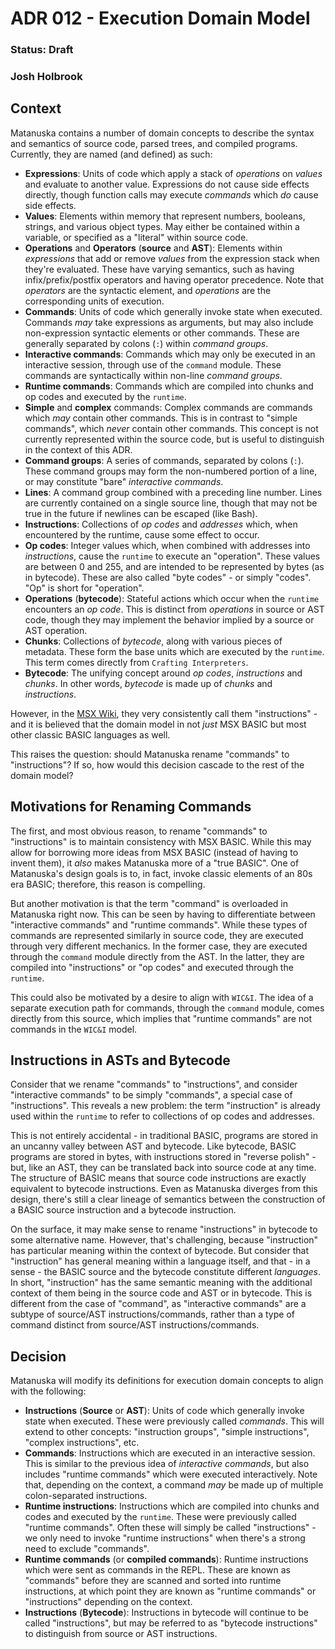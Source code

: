 # ADR 012 - Execution Domain Model

### Status: Draft

### Josh Holbrook

## Context

Matanuska contains a number of domain concepts to describe the syntax and semantics of source code, parsed trees, and compiled programs. Currently, they are named (and defined) as such:

- **Expressions**: Units of code which apply a stack of _operations_ on _values_ and evaluate to another value. Expressions do not cause side effects directly, though function calls may execute _commands_ which _do_ cause side effects.
- **Values**: Elements within memory that represent numbers, booleans, strings, and various object types. May either be contained within a variable, or specified as a "literal" within source code.
- **Operations** and **Operators** (**source** and **AST**): Elements within _expressions_ that add or remove _values_ from the expression stack when they're evaluated. These have varying semantics, such as having infix/prefix/postfix operators and having operator precedence. Note that _operators_ are the syntactic element, and _operations_ are the corresponding units of execution.
- **Commands**: Units of code which generally invoke state when executed. Commands _may_ take expressions as arguments, but may also include non-expression syntactic elements or other commands. These are generally separated by colons (`:`) within _command groups_.
- **Interactive commands**: Commands which may only be executed in an interactive session, through use of the `command` module. These commands are syntactically within non-line _command groups_.
- **Runtime commands**: Commands which are compiled into chunks and op codes and executed by the `runtime`.
- **Simple** and **complex** commands: Complex commands are commands which _may_ contain other commands. This is in contrast to "simple commands", which _never_ contain other commands. This concept is not currently represented within the source code, but is useful to distinguish in the context of this ADR.
- **Command groups**: A series of commands, separated by colons (`:`). These command groups may form the non-numbered portion of a line, or may constitute "bare" _interactive commands_.
- **Lines**: A command group combined with a preceding line number. Lines are currently contained on a single source line, though that may not be true in the future if newlines can be escaped (like Bash).
- **Instructions**: Collections of _op codes_ and _addresses_ which, when encountered by the runtime, cause some effect to occur.
- **Op codes**: Integer values which, when combined with addresses into _instructions_, cause the `runtime` to execute an "operation". These values are between 0 and 255, and are intended to be represented by bytes (as in bytecode). These are also called "byte codes" - or simply "codes". "Op" is short for "operation".
- **Operations** (**bytecode**): Stateful actions which occur when the `runtime` encounters an _op code_. This is distinct from _operations_ in source or AST code, though they may implement the behavior implied by a source or AST operation.
- **Chunks**: Collections of _bytecode_, along with various pieces of metadata. These form the base units which are executed by the `runtime`. This term comes directly from `Crafting Interpreters`.
- **Bytecode**: The unifying concept around _op codes_, _instructions_ and _chunks_. In other words, _bytecode_ is made up of _chunks_ and _instructions_.

However, in the [MSX Wiki](https://www.msx.org/wiki/Category:MSX-BASIC_Instructions), they very consistently call them "instructions" - and it is believed that the domain model in not _just_ MSX BASIC but most other classic BASIC languages as well.

This raises the question: should Matanuska rename "commands" to "instructions"? If so, how would this decision cascade to the rest of the domain model?

## Motivations for Renaming Commands

The first, and most obvious reason, to rename "commands" to "instructions" is to maintain consistency with MSX BASIC. While this may allow for borrowing more ideas from MSX BASIC (instead of having to invent them), it _also_ makes Matanuska more of a "true BASIC". One of Matanuska's design goals is to, in fact, invoke classic elements of an 80s era BASIC; therefore, this reason is compelling.

But another motivation is that the term "command" is overloaded in Matanuska right now. This can be seen by having to differentiate between "interactive commands" and "runtime commands". While these types of commands are represented similarly in source code, they are executed through very different mechanics. In the former case, they are executed through the `command` module directly from the AST. In the latter, they are compiled into "instructions" or "op codes" and executed through the `runtime`.

This could also be motivated by a desire to align with `WIC&I`. The idea of a separate execution path for commands, through the `command` module, comes directly from this source, which implies that "runtime commands" are not commands in the `WIC&I` model.

## Instructions in ASTs and Bytecode

Consider that we rename "commands" to "instructions", and consider "interactive commands" to be simply "commands", a special case of "instructions". This reveals a new problem: the term "instruction" is already used within the `runtime` to refer to collections of op codes and addresses.

This is not entirely accidental - in traditional BASIC, programs are stored in an uncanny valley between AST and bytecode. Like bytecode, BASIC programs are stored in bytes, with instructions stored in "reverse polish" - but, like an AST, they can be translated back into source code at any time. The structure of BASIC means that source code instructions are exactly equivalent to bytecode instructions. Even as Matanuska diverges from this design, there's still a clear lineage of semantics between the construction of a BASIC source instruction and a bytecode instruction.

On the surface, it may make sense to rename "instructions" in bytecode to some alternative name. However, that's challenging, because "instruction" has particular meaning within the context of bytecode. But consider that "instruction" has general meaning within a language itself, and that - in a sense - the BASIC source and the bytecode constitute different _languages_. In short, "instruction" has the same semantic meaning with the additional context of them being in the source code and AST or in bytecode. This is different from the case of "command", as "interactive commands" are a subtype of source/AST instructions/commands, rather than a type of command distinct from source/AST instructions/commands.

## Decision

Matanuska will modify its definitions for execution domain concepts to align with the following:

- **Instructions** (**Source** or **AST**): Units of code which generally invoke state when executed. These were previously called _commands_. This will extend to other concepts: "instruction groups", "simple instructions", "complex instructions", etc.
- **Commands**: Instructions which are executed in an interactive session. This is similar to the previous idea of _interactive commands_, but also includes "runtime commands" which were executed interactively. Note that, depending on the context, a command _may_ be made up of multiple colon-separated instructions.
- **Runtime instructions**: Instructions which are compiled into chunks and codes and executed by the `runtime`. These were previously called "runtime commands". Often these will simply be called "instructions" - we only need to invoke "runtime instructions" when there's a strong need to exclude "commands".
- **Runtime commands** (or **compiled commands**): Runtime instructions which were sent as commands in the REPL. These are known as "commands" before they are scanned and sorted into runtime instructions, at which point they are known as "runtime commands" or "instructions" depending on the context.
- **Instructions** (**Bytecode**): Instructions in bytecode will continue to be called "instructions", but may be referred to as "bytecode instructions" to distinguish from source or AST instructions.
